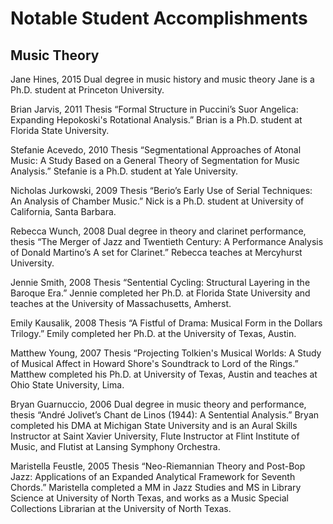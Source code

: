 # Notable Student Accomplishments

## Music Theory

Jane Hines, 2015
Dual degree in music history and music theory
Jane is a Ph.D. student at Princeton University.

Brian Jarvis, 2011
Thesis “Formal Structure in Puccini’s Suor Angelica: Expanding Hepokoski's Rotational Analysis.”
Brian is a Ph.D. student at Florida State University.

Stefanie Acevedo, 2010
Thesis “Segmentational Approaches of Atonal Music: A Study Based on a General Theory of Segmentation for Music Analysis.”
Stefanie is a Ph.D. student at Yale University.

Nicholas Jurkowski, 2009
Thesis “Berio’s Early Use of Serial Techniques: An Analysis of Chamber Music.”
Nick is a Ph.D. student at University of California, Santa Barbara.

Rebecca Wunch, 2008
Dual degree in theory and clarinet performance, thesis “The Merger of Jazz and Twentieth Century: A Performance Analysis of Donald Martino’s A set for Clarinet.”
Rebecca teaches at Mercyhurst University.

Jennie Smith, 2008
Thesis “Sentential Cycling: Structural Layering in the Baroque Era.”
Jennie completed her Ph.D. at Florida State University and teaches at the University of Massachusetts, Amherst.

Emily Kausalik, 2008
Thesis “A Fistful of Drama: Musical Form in the Dollars Trilogy.”
Emily completed her Ph.D. at the University of Texas, Austin.

Matthew Young, 2007
Thesis “Projecting Tolkien's Musical Worlds: A Study of Musical Affect in Howard Shore's Soundtrack to Lord of the Rings.”
Matthew completed his Ph.D. at University of Texas, Austin and teaches at Ohio State University, Lima.

Bryan Guarnuccio, 2006
Dual degree in music theory and performance, thesis “André Jolivet’s Chant de Linos (1944): A Sentential Analysis.”
Bryan completed his DMA at Michigan State University and is an Aural Skills Instructor at Saint Xavier University, Flute Instructor at Flint Institute of Music, and Flutist at Lansing Symphony Orchestra.

Maristella Feustle, 2005
Thesis “Neo-Riemannian Theory and Post-Bop Jazz: Applications of an Expanded Analytical Framework for Seventh Chords.”
Maristella completed a MM in Jazz Studies and MS in Library Science at University of North Texas, and works as a Music Special Collections Librarian at the University of North Texas.
